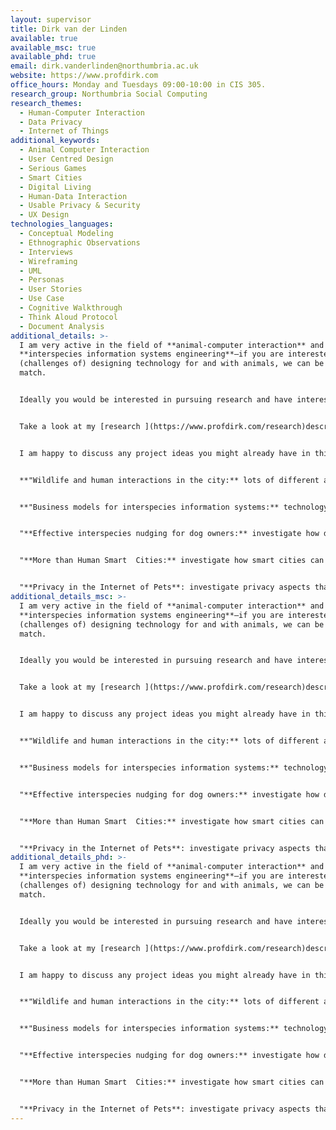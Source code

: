 ```yaml
---
layout: supervisor
title: Dirk van der Linden
available: true
available_msc: true
available_phd: true
email: dirk.vanderlinden@northumbria.ac.uk
website: https://www.profdirk.com
office_hours: Monday and Tuesdays 09:00-10:00 in CIS 305.
research_group: Northumbria Social Computing
research_themes:
  - Human-Computer Interaction
  - Data Privacy
  - Internet of Things
additional_keywords:
  - Animal Computer Interaction
  - User Centred Design
  - Serious Games
  - Smart Cities
  - Digital Living
  - Human-Data Interaction
  - Usable Privacy & Security
  - UX Design
technologies_languages:
  - Conceptual Modeling
  - Ethnographic Observations
  - Interviews
  - Wireframing
  - UML
  - Personas
  - User Stories
  - Use Case
  - Cognitive Walkthrough
  - Think Aloud Protocol
  - Document Analysis
additional_details: >-
  I am very active in the field of **animal-computer interaction** and
  **interspecies information systems engineering**—if you are interested in the
  (challenges of) designing technology for and with animals, we can be a good
  match. 


  Ideally you would be interested in pursuing research and have interest in academia so that from the start I can help you work on your project to have potential for publication (e.g., in the International Conference on Animal-Computer Interaction).


  Take a look at my [research ](https://www.profdirk.com/research)description on my website, my [research outputs](https://researchportal.northumbria.ac.uk/en/persons/dirk-van-der-linden/publications/) on Pure, and my [Technology for Animals](https://www.tech4animals.org) lab website for more details of what I have and am working on. If we work together on a project, you may gain access to domain experts in my Technology for Animals Lab from veterinary sciences, animal behaviour, and anthrozoology.


  I am happy to discuss any project ideas you might already have in this domain and work with you on finding something that fits with your interests and ambitions. For inspiration, some rough project/topic ideas that I would also be interested in working on with students are below, these would also require your own interpretation and further definition:


  **"Wildlife and human interactions in the city:** lots of different animals live among us in the city, yet most people know very little of them, misunderstand them, or even dislike them. Could technology help improve human-animal relationships, and if so, what kind of shape would that technology take? There are lots of opportunities in this domain for your own interpretation and interest of a tailored project."


  **"Business models for interspecies information systems:** technology for animals helps people improve their understanding and behavior towards animals in many sectors, but the practicalities of designing a sustainable business model for these technologies and the services they deliver is both complex and understudied. A systematic investigation of what business models are in use in a given domain (e.g., pet wearables) and what business models might create long-term success given that interspecies information systems' characteristics would be a major leap forward for the domain in designing effective technological platforms to support people in giving better care to animals." 


  "**Effective interspecies nudging for dog owners:** investigate how dog activity and health monitors like FitBark and PetPace work, how quantified pet data can be used to steer pet owners towards responsible actions (e.g., appropriate diets, activity levels, cognitive enrichment), design interspecies behavioral nudges that could be integrated into such technology, and conduct experimental work to assess their efficiency. HCI and strong research/experimental skills would be a perfect combination."


  "**More than Human Smart  Cities:** investigate how smart cities can accommodate for more than just human needs and propose (more-than-human) user centered design artifacts to show how smart city technology could accommodate also urban animals, wildlife, as well as human-animal relationships."


  "**Privacy in the Internet of Pets**: investigate privacy aspects that arise as a result of the increasing use of technology for animals with pets; potentially propose design artifacts to better steer privacy concerns; investigate how trade-offs between user requirements and data collection may skew towards business interests and establish a significant information asymmetry; investigate the pet health/food business ecosystem to determine to what extent animal data is used for non-trivial purposes"
additional_details_msc: >-
  I am very active in the field of **animal-computer interaction** and
  **interspecies information systems engineering**—if you are interested in the
  (challenges of) designing technology for and with animals, we can be a good
  match. 


  Ideally you would be interested in pursuing research and have interest in academia so that from the start I can help you work on your project to have potential for publication (e.g., in the International Conference on Animal-Computer Interaction).


  Take a look at my [research ](https://www.profdirk.com/research)description on my website, my [research outputs](https://researchportal.northumbria.ac.uk/en/persons/dirk-van-der-linden/publications/) on Pure, and my [Technology for Animals](https://www.tech4animals.org) lab website for more details of what I have and am working on. If we work together on a project, you may gain access to domain experts in my Technology for Animals Lab from veterinary sciences, animal behaviour, and anthrozoology.


  I am happy to discuss any project ideas you might already have in this domain and work with you on finding something that fits with your interests and ambitions. For inspiration, some rough project/topic ideas that I would also be interested in working on with students are below, these would also require your own interpretation and further definition:


  **"Wildlife and human interactions in the city:** lots of different animals live among us in the city, yet most people know very little of them, misunderstand them, or even dislike them. Could technology help improve human-animal relationships, and if so, what kind of shape would that technology take? There are lots of opportunities in this domain for your own interpretation and interest of a tailored project."


  **"Business models for interspecies information systems:** technology for animals helps people improve their understanding and behavior towards animals in many sectors, but the practicalities of designing a sustainable business model for these technologies and the services they deliver is both complex and understudied. A systematic investigation of what business models are in use in a given domain (e.g., pet wearables) and what business models might create long-term success given that interspecies information systems' characteristics would be a major leap forward for the domain in designing effective technological platforms to support people in giving better care to animals." 


  "**Effective interspecies nudging for dog owners:** investigate how dog activity and health monitors like FitBark and PetPace work, how quantified pet data can be used to steer pet owners towards responsible actions (e.g., appropriate diets, activity levels, cognitive enrichment), design interspecies behavioral nudges that could be integrated into such technology, and conduct experimental work to assess their efficiency. HCI and strong research/experimental skills would be a perfect combination."


  "**More than Human Smart  Cities:** investigate how smart cities can accommodate for more than just human needs and propose (more-than-human) user centered design artifacts to show how smart city technology could accommodate also urban animals, wildlife, as well as human-animal relationships."


  "**Privacy in the Internet of Pets**: investigate privacy aspects that arise as a result of the increasing use of technology for animals with pets; potentially propose design artifacts to better steer privacy concerns; investigate how trade-offs between user requirements and data collection may skew towards business interests and establish a significant information asymmetry; investigate the pet health/food business ecosystem to determine to what extent animal data is used for non-trivial purposes"
additional_details_phd: >-
  I am very active in the field of **animal-computer interaction** and
  **interspecies information systems engineering**—if you are interested in the
  (challenges of) designing technology for and with animals, we can be a good
  match. 


  Ideally you would be interested in pursuing research and have interest in academia so that from the start I can help you work on your project to have potential for publication (e.g., in the International Conference on Animal-Computer Interaction).


  Take a look at my [research ](https://www.profdirk.com/research)description on my website, my [research outputs](https://researchportal.northumbria.ac.uk/en/persons/dirk-van-der-linden/publications/) on Pure, and my [Technology for Animals](https://www.tech4animals.org) lab website for more details of what I have and am working on. If we work together on a project, you may gain access to domain experts in my Technology for Animals Lab from veterinary sciences, animal behaviour, and anthrozoology.


  I am happy to discuss any project ideas you might already have in this domain and work with you on finding something that fits with your interests and ambitions. For inspiration, some rough project/topic ideas that I would also be interested in working on with students are below, these would also require your own interpretation and further definition:


  **"Wildlife and human interactions in the city:** lots of different animals live among us in the city, yet most people know very little of them, misunderstand them, or even dislike them. Could technology help improve human-animal relationships, and if so, what kind of shape would that technology take? There are lots of opportunities in this domain for your own interpretation and interest of a tailored project."


  **"Business models for interspecies information systems:** technology for animals helps people improve their understanding and behavior towards animals in many sectors, but the practicalities of designing a sustainable business model for these technologies and the services they deliver is both complex and understudied. A systematic investigation of what business models are in use in a given domain (e.g., pet wearables) and what business models might create long-term success given that interspecies information systems' characteristics would be a major leap forward for the domain in designing effective technological platforms to support people in giving better care to animals." 


  "**Effective interspecies nudging for dog owners:** investigate how dog activity and health monitors like FitBark and PetPace work, how quantified pet data can be used to steer pet owners towards responsible actions (e.g., appropriate diets, activity levels, cognitive enrichment), design interspecies behavioral nudges that could be integrated into such technology, and conduct experimental work to assess their efficiency. HCI and strong research/experimental skills would be a perfect combination."


  "**More than Human Smart  Cities:** investigate how smart cities can accommodate for more than just human needs and propose (more-than-human) user centered design artifacts to show how smart city technology could accommodate also urban animals, wildlife, as well as human-animal relationships."


  "**Privacy in the Internet of Pets**: investigate privacy aspects that arise as a result of the increasing use of technology for animals with pets; potentially propose design artifacts to better steer privacy concerns; investigate how trade-offs between user requirements and data collection may skew towards business interests and establish a significant information asymmetry; investigate the pet health/food business ecosystem to determine to what extent animal data is used for non-trivial purposes"
---
```

